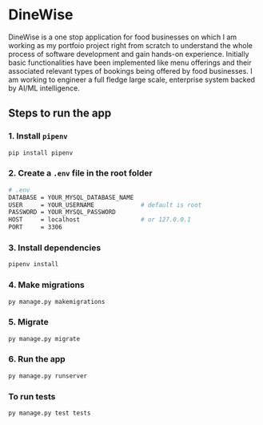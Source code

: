 # DineWise
DineWise is a one stop application for food businesses on which I am working as my portfoio project right from scratch to understand the whole process of software development and gain hands-on experience. Initially basic functionalities have been implemented like menu offerings and their associated relevant types of bookings being offered by food businesses. I am working to engineer a full fledge large scale, enterprise system backed by AI/ML intelligence.

## Steps to run the app

### 1. Install `pipenv`

```bash
pip install pipenv
```

### 2. Create a `.env` file in the root folder

```bash
# .env
DATABASE = YOUR_MYSQL_DATABASE_NAME
USER     = YOUR_USERNAME             # default is root
PASSWORD = YOUR_MYSQL_PASSWORD
HOST     = localhost                 # or 127.0.0.1
PORT     = 3306
```

### 3. Install dependencies

```bash
pipenv install
```

### 4. Make migrations

```bash
py manage.py makemigrations
```

### 5. Migrate

```bash
py manage.py migrate
```

### 6. Run the app

```bash
py manage.py runserver
```

### To run tests

```bash
py manage.py test tests
```
